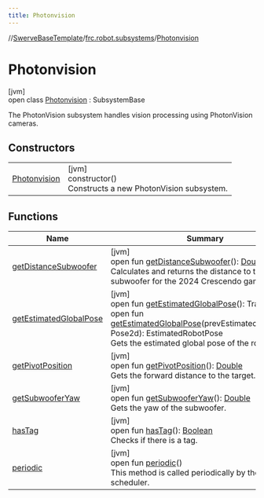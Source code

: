 ```yaml
---
title: Photonvision
---
```

//[SwerveBaseTemplate](../../../index.html)/[frc.robot.subsystems](../index.html)/[Photonvision](index.html)



# Photonvision



[jvm]\
open class [Photonvision](index.html) : SubsystemBase

The PhotonVision subsystem handles vision processing using PhotonVision cameras.



## Constructors


| | |
|---|---|
| [Photonvision](-photonvision.html) | [jvm]<br>constructor()<br>Constructs a new PhotonVision subsystem. |


## Functions


| Name | Summary |
|---|---|
| [getDistanceSubwoofer](get-distance-subwoofer.html) | [jvm]<br>open fun [getDistanceSubwoofer](get-distance-subwoofer.html)(): [Double](https://kotlinlang.org/api/latest/jvm/stdlib/kotlin/-double/index.html)<br>Calculates and returns the distance to the subwoofer for the 2024 Crescendo game. |
| [getEstimatedGlobalPose](get-estimated-global-pose.html) | [jvm]<br>open fun [getEstimatedGlobalPose](get-estimated-global-pose.html)(): Transform3d<br>open fun [getEstimatedGlobalPose](get-estimated-global-pose.html)(prevEstimatedRobotPose: Pose2d): EstimatedRobotPose<br>Gets the estimated global pose of the robot. |
| [getPivotPosition](get-pivot-position.html) | [jvm]<br>open fun [getPivotPosition](get-pivot-position.html)(): [Double](https://kotlinlang.org/api/latest/jvm/stdlib/kotlin/-double/index.html)<br>Gets the forward distance to the target. |
| [getSubwooferYaw](get-subwoofer-yaw.html) | [jvm]<br>open fun [getSubwooferYaw](get-subwoofer-yaw.html)(): [Double](https://kotlinlang.org/api/latest/jvm/stdlib/kotlin/-double/index.html)<br>Gets the yaw of the subwoofer. |
| [hasTag](has-tag.html) | [jvm]<br>open fun [hasTag](has-tag.html)(): [Boolean](https://kotlinlang.org/api/latest/jvm/stdlib/kotlin/-boolean/index.html)<br>Checks if there is a tag. |
| [periodic](periodic.html) | [jvm]<br>open fun [periodic](periodic.html)()<br>This method is called periodically by the scheduler. |

